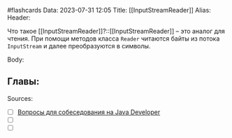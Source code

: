 #flashcards
Data: 2023-07-31 12:05
Title: [[InputStreamReader]]
Alias:
Header:

Что такое [[InputStreamReader]]?::[[InputStreamReader]] – это аналог для чтения. При помощи методов класса `Reader` читаются байты из потока `InputStream` и далее преобразуются в символы.
<!--SR:!2023-11-03,10,430-->



Body:





Главы:
-


Sources:
- [ ] [Вопросы для собеседования на Java Developer](https://github.com/enhorse/java-interview/blob/master/README.md#%D0%9E%D0%9E%D0%9F)
- [ ] []()
- [ ] []()
